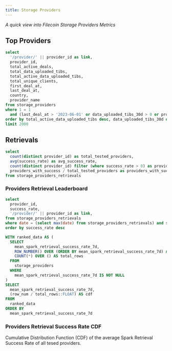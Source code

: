 ```yaml
---
title: Storage Providers
---
```


_A quick view into Filecoin Storage Providers Metrics_

## Top Providers

```sql providers
select
  '/provider/' || provider_id as link,
  provider_id,
  total_active_deals,
  total_data_uploaded_tibs,
  total_active_data_uploaded_tibs,
  total_unique_clients,
  first_deal_at,
  last_deal_at,
  country,
  provider_name
from storage_providers
where 1 = 1
  and (last_deal_at > '2023-06-01' or data_uploaded_tibs_30d > 0 or provider_name is not null)
order by total_active_data_uploaded_tibs desc, data_uploaded_tibs_30d desc
limit 2000
```

<DataTable
  data={providers}
  link=link
  search=true
  rows=20
/>

## Retrievals

```sql retrieval_stats
select
  count(distinct provider_id) as total_tested_providers,
  avg(success_rate) as avg_success_rate,
  count(distinct provider_id) filter (where success_rate > 0) as providers_with_success,
  providers_with_success / total_tested_providers as providers_with_success_rate
from storage_providers_retrievals
```

<Grid cols=2>

<BigValue
  data={retrieval_stats}
  value=total_tested_providers
/>

<BigValue
  data={retrieval_stats}
  value=avg_success_rate
/>

<BigValue
  data={retrieval_stats}
  value=providers_with_success
/>

<BigValue
  data={retrieval_stats}
  value=providers_with_success_rate
/>

</Grid>

### Providers Retrieval Leaderboard

```sql top_retrieval_providers
select
  provider_id,
  success_rate,
  '/provider/' || provider_id as link,
from storage_providers_retrievals
where date = (select max(date) from storage_providers_retrievals) and success_rate > 0
order by success_rate desc
```

<DataTable
  data={top_retrieval_providers}
  link=link
  rows=10
  rowNumbers=true
/>

```sql cdf_spark
WITH ranked_data AS (
  SELECT
    mean_spark_retrieval_success_rate_7d,
    ROW_NUMBER() OVER (ORDER BY mean_spark_retrieval_success_rate_7d) AS row_num,
    COUNT(*) OVER () AS total_rows
  FROM
    storage_providers
  WHERE
    mean_spark_retrieval_success_rate_7d IS NOT NULL
)
SELECT
  mean_spark_retrieval_success_rate_7d,
  (row_num / total_rows::FLOAT) AS cdf
FROM
  ranked_data
ORDER BY
  mean_spark_retrieval_success_rate_7d
```

### Providers Retrieval Success Rate CDF

Cumulative Distribution Function (CDF) of the average Spark Retrieval Success Rate of all tesed providers.

<LineChart
  data={cdf_spark}
  x=mean_spark_retrieval_success_rate_7d
  y=cdf
  yMax=1
  yMin=0
/>
